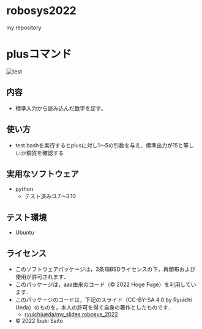 # robosys2022
my repository
# plusコマンド
![test](https://github.com/ibukisaito/robosys2022/actions/workflows/test.yml/badge.svg)

## 内容
* 標準入力から読み込んだ数字を足す。

## 使い方
* test.bashを実行するとplusに対し1～5の引数を与え、標準出力が15と等しいか銅貨を確認する


## 実用なソフトウェア
* python
  * テスト済み:3.7～3.10

## テスト環境
* Ubuntu


## ライセンス
  * このソフトウェアパッケージは，3条項BSDライセンスの下，再頒布および使用が許可されます．
  * このパッケージは，aaa由来のコード（© 2022 Hoge Fuge）を利用しています．
  * このパッケージのコードは，下記のスライド（CC-BY-SA 4.0 by Ryuichi Ueda）のものを，本人の許可を得て自身の著作としたものです．
      * [ryuichiueda/my_slides robosys_2022](https://github.com/ryuichiueda/my_slides/tree/master/robosys_2022)
  * © 2022 Ibuki Saito
